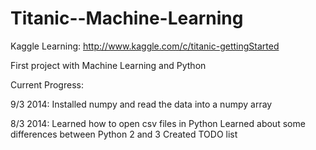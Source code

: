 Titanic--Machine-Learning
=========================

Kaggle Learning: http://www.kaggle.com/c/titanic-gettingStarted

First project with Machine Learning and Python

Current Progress:

9/3 2014:
Installed numpy and read the data into a numpy array

8/3 2014:
Learned how to open csv files in Python
Learned about some differences between Python 2 and 3
Created TODO list
